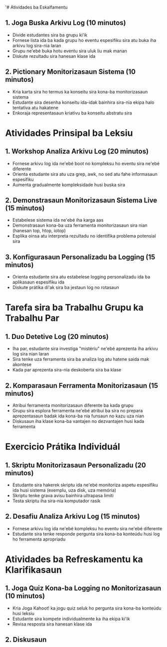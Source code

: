 '# Atividades ba Eskalfamentu

## 1. Joga Buska Arkivu Log (10 minutos)
- Divide estudantes sira ba grupu ki’ik
- Fornese lista ida ba kada grupu ho eventu espesifiku sira atu buka iha arkivu log sira-nia laran
- Grupu ne'ebé buka hotu eventu sira uluk liu mak manan
- Diskute rezultadu sira hanesan klase ida

## 2. Pictionary Monitorizasaun Sistema (10 minutos)
- Kria karta sira ho termus ka konseitu sira kona-ba monitorizasaun sistema
- Estudante sira desenha konseitu ida-idak bainhira sira-nia ekipa halo tentativa atu hakatene
- Enkoraja representasaun kriativu ba konseitu abstratu sira

# Atividades Prinsipal ba Leksiu

## 1. Workshop Analiza Arkivu Log (20 minutos)
- Fornese arkivu log ida ne'ebé boot no kompleksu ho eventu sira ne'ebé diferente
- Orienta estudante sira atu uza grep, awk, no sed atu fahe informasaun espesifiku
- Aumenta gradualmente kompleksidade husi buska sira

## 2. Demonstrasaun Monitorizasaun Sistema Live (15 minutos)
- Estabelese sistema ida ne'ebé iha karga aas
- Demonstrasaun kona-ba uza ferramenta monitorizasaun sira nian (hanesan top, htop, iotop)
- Esplika oinsa atu interpreta rezultadu no identifika problema potensial sira

## 3. Konfigurasaun Personalizadu ba Logging (15 minutos)
- Orienta estudante sira atu estabelese logging personalizadu ida ba aplikasaun espesifiku ida
- Diskute prátika di'ak sira ba jestaun log no rotasaun

# Tarefa sira ba Trabalhu Grupu ka Trabalhu Par

## 1. Duo Detetive Log (20 minutos)
- Iha par, estudante sira investiga "mistériu" ne'ebé aprezenta iha arkivu log sira nian laran
- Sira tenke uza ferramenta sira ba analiza log atu hatene saida mak akontese
- Kada par aprezenta sira-nia deskoberta sira ba klase

## 2. Komparasaun Ferramenta Monitorizasaun (15 minutos)
- Atribui ferramenta monitorizasaun diferente ba kada grupu
- Grupu sira esplora ferramenta ne'ebé atribui ba sira no prepara aprezentasaun badak ida kona-ba nia funsaun no kazu uza nian
- Diskusaun iha klase kona-ba vantajen no dezvantajen husi kada ferramenta

# Exercicio Prátika Individuál

## 1. Skriptu Monitorizasaun Personalizadu (20 minutos)
- Estudante sira hakerek skriptu ida ne'ebé monitoriza aspetu espesifiku ida husi sistema (exemplu, uza disk, uza memória)
- Skriptu tenke grava avisu bainhira ultrapasa limiti
- Testa skriptu iha sira-nia komputador rasik

## 2. Desafiu Analiza Arkivu Log (15 minutos)
- Fornese arkivu log ida ne'ebé kompleksu ho eventu sira ne'ebé diferente
- Estudante sira tenke responde pergunta sira kona-ba konteúdu husi log ho ferramenta apropriadu

# Atividades ba Refreskamentu ka Klarifikasaun

## 1. Joga Quiz Kona-ba Logging no Monitorizasaun (10 minutos)
- Kria Joga Kahoot! ka jogu quiz seluk ho pergunta sira kona-ba konteúdu husi leksiu
- Estudante sira kompete individualmente ka iha ekipa ki'ik
- Revisa resposta sira hanesan klase ida

## 2. Diskusaun